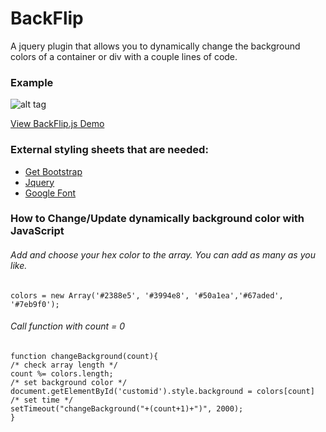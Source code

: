 # BackFlip
A jquery plugin that allows you to dynamically change the background colors of a container or div with a couple lines of code.

### Example
![alt tag](http://kellytech.herokuapp.com/static/img/backflip.png)

[View BackFlip.js Demo](http://backflip.kelly.tech/)

### External styling sheets that are needed:
- [Get Bootstrap](http://getbootstrap.com/)
- [Jquery](https://jquery.com/)
- [Google Font](https://www.google.com/fonts)

### How to Change/Update dynamically background color with JavaScript

###### Add and choose your hex color to the array. You can add as many as you like.
```
colors = new Array('#2388e5', '#3994e8', '#50a1ea','#67aded', '#7eb9f0');
```

###### Call function with count = 0 
```
function changeBackground(count){
/* check array length */
count %= colors.length;
/* set background color */
document.getElementById('customid').style.background = colors[count]
/* set time */
setTimeout("changeBackground("+(count+1)+")", 2000);
}
```

